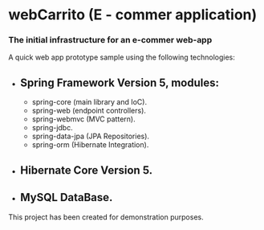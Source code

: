 # webCarrito (E - commer application)
### The initial infrastructure for an e-commer web-app

A quick web app prototype sample using the following technologies: 

- ## Spring Framework Version 5, modules:

    - spring-core (main library and IoC).
    - spring-web (endpoint controllers).
    - spring-webmvc (MVC pattern).
    - spring-jdbc.
    - spring-data-jpa (JPA Repositories).
    - spring-orm (Hibernate Integration).

- ## Hibernate Core Version 5.

- ## MySQL DataBase.

This project has been created for demonstration purposes.

